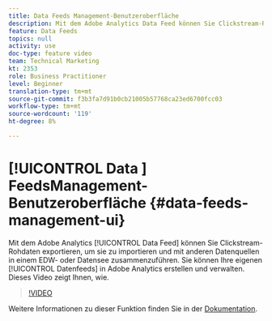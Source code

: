 ```yaml
---
title: Data Feeds Management-Benutzeroberfläche
description: Mit dem Adobe Analytics Data Feed können Sie Clickstream-Rohdaten exportieren, um sie zu importieren und mit anderen Datenquellen in einem EDW- oder Datensee zusammenzuführen. Sie können Ihre eigenen Data Feeds in Adobe Analytics erstellen und verwalten. Dieses Video zeigt Ihnen, wie.
feature: Data Feeds
topics: null
activity: use
doc-type: feature video
team: Technical Marketing
kt: 2353
role: Business Practitioner
level: Beginner
translation-type: tm+mt
source-git-commit: f3b3fa7d91b0cb21005b57768ca23ed6700fcc03
workflow-type: tm+mt
source-wordcount: '119'
ht-degree: 8%

---
```



# [!UICONTROL Data ] FeedsManagement-Benutzeroberfläche  {#data-feeds-management-ui}

Mit dem Adobe Analytics [!UICONTROL Data Feed] können Sie Clickstream-Rohdaten exportieren, um sie zu importieren und mit anderen Datenquellen in einem EDW- oder Datensee zusammenzuführen. Sie können Ihre eigenen [!UICONTROL Datenfeeds] in Adobe Analytics erstellen und verwalten. Dieses Video zeigt Ihnen, wie.

>[!VIDEO](https://video.tv.adobe.com/v/25452/?quality=12)

Weitere Informationen zu dieser Funktion finden Sie in der [Dokumentation](https://marketing.adobe.com/resources/help/en_US/reference/analytics-data-feed.html).
